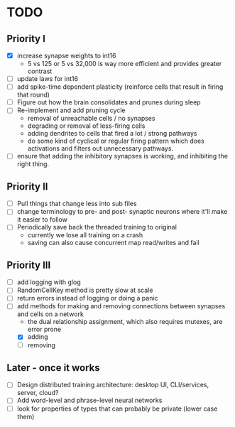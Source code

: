 # TODO

## Priority I
- [x] increase synapse weights to int16
  - 5 vs 125 or 5 vs 32,000 is way more efficient and provides greater contrast
- [ ] update laws for int16
- [ ] add spike-time dependent plasticity (reinforce cells that result in firing that round)
- [ ] Figure out how the brain consolidates and prunes during sleep
- [ ] Re-implement and add pruning cycle
  - removal of unreachable cells / no synapses
  - degrading or removal of less-firing cells
  - adding dendrites to cells that fired a lot / strong pathways
  - do some kind of cyclical or regular firing pattern which does activations
  and filters out unnecessary pathways.
- [ ] ensure that adding the inhibitory synapses is working, and inhibiting the right thing.

## Priority II
- [ ] Pull things that change less into sub files
- [ ] change terminology to pre- and post- synaptic neurons where it'll make it easier to follow
- [ ] Periodically save back the threaded training to original
    - currently we lose all training on a crash
    - saving can also cause concurrent map read/writes and fail

## Priority III
- [ ] add logging with glog
- [ ] RandomCellKey method is pretty slow at scale
- [ ] return errors instead of logging or doing a panic
- [ ] add methods for making and removing connections between synapses and cells on a network
    - the dual relationship assignment, which also requires mutexes, are error prone
    - [x] adding
    - [ ] removing

## Later - once it works
- [ ] Design distributed training architecture: desktop UI, CLI/services, server, cloud?
- [ ] Add word-level and phrase-level neural networks
- [ ] look for properties of types that can probably be private (lower case them)
